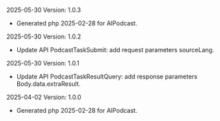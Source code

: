 2025-05-30 Version: 1.0.3
- Generated php 2025-02-28 for AIPodcast.

2025-05-30 Version: 1.0.2
- Update API PodcastTaskSubmit: add request parameters sourceLang.


2025-05-30 Version: 1.0.1
- Update API PodcastTaskResultQuery: add response parameters Body.data.extraResult.


2025-04-02 Version: 1.0.0
- Generated php 2025-02-28 for AIPodcast.

